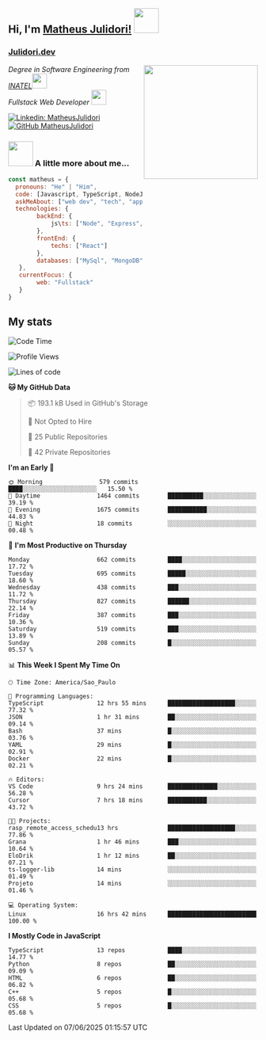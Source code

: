 <h2> Hi, I'm <a href="https://matheusjulidori.github.io" target="_blank">Matheus Julidori!</a> <img src="https://media.giphy.com/media/12oufCB0MyZ1Go/giphy.gif" width="50"></h2>
<h3><a href="https://julidori.dev/">Julidori.dev</a></h3>
<img align='right' src="https://media.giphy.com/media/3oKIPnAiaMCws8nOsE/giphy.gif" width="230" height="auto">
<p><em>Degree in Software Engineering from <a href="http://www.inatel.br" target="_blank">INATEL</a><img src="https://media.giphy.com/media/fYSnHlufseco8Fh93Z/giphy.gif" width="30"></br>
  Fullstack Web Developer <img src="https://media.giphy.com/media/WUlplcMpOCEmTGBtBW/giphy.gif" width="30">
</em></p>

[![Linkedin: MatheusJulidori](https://img.shields.io/badge/-MatheusJulidori-blue?style=flat-square&logo=Linkedin&logoColor=white&link=https://www.linkedin.com/in/MatheusJulidori/)](https://www.linkedin.com/in/MatheusJulidori/)
[![GitHub MatheusJulidori](https://img.shields.io/github/followers/matheusjulidori?label=follow&style=social)](https://github.com/MatheusJulidori)


### <img src="https://media.giphy.com/media/VgCDAzcKvsR6OM0uWg/giphy.gif" width="50"> A little more about me...  

```javascript
const matheus = {
  pronouns: "He" | "Him",
  code: [Javascript, TypeScript, NodeJS, Express, NestJS, React, MySQL, MongoDB, HTML, CSS, Python, Django, PostgreSQL],
  askMeAbout: ["web dev", "tech", "app dev", "games"],
  technologies: {
        backEnd: {
            js\ts: ["Node", "Express", "NestJS"]
        },
        frontEnd: {
            techs: ["React"]
        },
        databases: ["MySql", "MongoDB", "PostgreSQL"],
   },
   currentFocus: {
        web: "Fullstack"
   }
}
```
<h2>My stats</h2>

<!--START_SECTION:waka-->
![Code Time](http://img.shields.io/badge/Code%20Time-933%20hrs%2031%20mins-blue)

![Profile Views](http://img.shields.io/badge/Profile%20Views-0-blue)

![Lines of code](https://img.shields.io/badge/From%20Hello%20World%20I%27ve%20Written-7.2%20million%20lines%20of%20code-blue)

**🐱 My GitHub Data** 

> 📦 193.1 kB Used in GitHub's Storage 
 > 
> 🚫 Not Opted to Hire
 > 
> 📜 25 Public Repositories 
 > 
> 🔑 42 Private Repositories 
 > 
**I'm an Early 🐤** 

```text
🌞 Morning                579 commits         ████░░░░░░░░░░░░░░░░░░░░░   15.50 % 
🌆 Daytime                1464 commits        ██████████░░░░░░░░░░░░░░░   39.19 % 
🌃 Evening                1675 commits        ███████████░░░░░░░░░░░░░░   44.83 % 
🌙 Night                  18 commits          ░░░░░░░░░░░░░░░░░░░░░░░░░   00.48 % 
```
📅 **I'm Most Productive on Thursday** 

```text
Monday                   662 commits         ████░░░░░░░░░░░░░░░░░░░░░   17.72 % 
Tuesday                  695 commits         █████░░░░░░░░░░░░░░░░░░░░   18.60 % 
Wednesday                438 commits         ███░░░░░░░░░░░░░░░░░░░░░░   11.72 % 
Thursday                 827 commits         ██████░░░░░░░░░░░░░░░░░░░   22.14 % 
Friday                   387 commits         ███░░░░░░░░░░░░░░░░░░░░░░   10.36 % 
Saturday                 519 commits         ███░░░░░░░░░░░░░░░░░░░░░░   13.89 % 
Sunday                   208 commits         █░░░░░░░░░░░░░░░░░░░░░░░░   05.57 % 
```


📊 **This Week I Spent My Time On** 

```text
🕑︎ Time Zone: America/Sao_Paulo

💬 Programming Languages: 
TypeScript               12 hrs 55 mins      ███████████████████░░░░░░   77.32 % 
JSON                     1 hr 31 mins        ██░░░░░░░░░░░░░░░░░░░░░░░   09.14 % 
Bash                     37 mins             █░░░░░░░░░░░░░░░░░░░░░░░░   03.76 % 
YAML                     29 mins             █░░░░░░░░░░░░░░░░░░░░░░░░   02.91 % 
Docker                   22 mins             █░░░░░░░░░░░░░░░░░░░░░░░░   02.21 % 

🔥 Editors: 
VS Code                  9 hrs 24 mins       ██████████████░░░░░░░░░░░   56.28 % 
Cursor                   7 hrs 18 mins       ███████████░░░░░░░░░░░░░░   43.72 % 

🐱‍💻 Projects: 
rasp_remote_access_schedu13 hrs              ███████████████████░░░░░░   77.86 % 
Grana                    1 hr 46 mins        ███░░░░░░░░░░░░░░░░░░░░░░   10.64 % 
EloDrik                  1 hr 12 mins        ██░░░░░░░░░░░░░░░░░░░░░░░   07.21 % 
ts-logger-lib            14 mins             ░░░░░░░░░░░░░░░░░░░░░░░░░   01.49 % 
Projeto                  14 mins             ░░░░░░░░░░░░░░░░░░░░░░░░░   01.46 % 

💻 Operating System: 
Linux                    16 hrs 42 mins      █████████████████████████   100.00 % 
```

**I Mostly Code in JavaScript** 

```text
TypeScript               13 repos            ████░░░░░░░░░░░░░░░░░░░░░   14.77 % 
Python                   8 repos             ██░░░░░░░░░░░░░░░░░░░░░░░   09.09 % 
HTML                     6 repos             ██░░░░░░░░░░░░░░░░░░░░░░░   06.82 % 
C++                      5 repos             █░░░░░░░░░░░░░░░░░░░░░░░░   05.68 % 
CSS                      5 repos             █░░░░░░░░░░░░░░░░░░░░░░░░   05.68 % 
```




 Last Updated on 07/06/2025 01:15:57 UTC
<!--END_SECTION:waka-->
